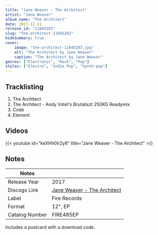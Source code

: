 ```yaml
---
title: "Jane Weaver - The Architect"
artist: "Jane Weaver"
album_name: "The Architect"
date: 2017-12-11
release_id: "11045283"
slug: "the-architect-11045283"
hideSummary: true
cover:
    image: "the-architect-11045283.jpg"
    alt: "The Architect by Jane Weaver"
    caption: "The Architect by Jane Weaver"
genres: ["Electronic", "Rock", "Pop"]
styles: ["Electro", "Indie Pop", "Synth-pop"]
---
```


## Tracklisting
1. The Architect
2. The Architect - Andy Votel's Brutaliszt 250KG Readymix
3. Code
4. Element

## Videos
{{< youtube id="keXHh0lr2y8" title="Jane Weaver - The Architect" >}}


## Notes

| Notes          |             |
| ---------------| ----------- |
| Release Year   | 2017 |
| Discogs Link   | [Jane Weaver - The Architect](https://www.discogs.com/release/11045283-Jane-Weaver-The-Architect) |
| Label          | Fire Records |
| Format         | 12\", EP |
| Catalog Number | FIRE485EP |

Includes a postcard with a download code.

